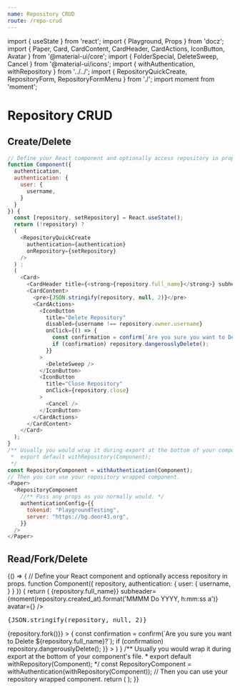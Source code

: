 ```yaml
---
name: Repository CRUD
route: /repo-crud
---
```

import { useState } from 'react';
import { Playground, Props } from 'docz';
import { Paper, Card, CardContent, CardHeader, CardActions, IconButton, Avatar } from '@material-ui/core';
import { FolderSpecial, DeleteSweep, Cancel } from '@material-ui/icons';
import { withAuthentication, withRepository } from '../../';
import { RepositoryQuickCreate, RepositoryForm, RepositoryFormMenu } from './';
import moment from 'moment';

# Repository CRUD

## Create/Delete

```js
// Define your React component and optionally access repository in props.
function Component({
  authentication,
  authentication: {
    user: {
      username,
    }
  }
}) {
  const [repository, setRepository] = React.useState();
  return (!repository) ?
  (
    <RepositoryQuickCreate
      authentication={authentication}
      onRepository={setRepository}
    />
  ) :
  (
    <Card>
      <CardHeader title={<strong>{repository.full_name}</strong>} subheader={moment(repository.created_at).format('MMMM Do YYYY, h:mm:ss a')} avatar={<Avatar src={repository.owner.avatar_url} />} />
      <CardContent>
        <pre>{JSON.stringify(repository, null, 2)}</pre>
        <CardActions>
          <IconButton
            title="Delete Repository"
            disabled={username !== repository.owner.username}
            onClick={() => {
              const confirmation = confirm(`Are you sure you want to Delete ${repository.full_name}?`);
              if (confirmation) repository.dangerouslyDelete();
            }}
          >
            <DeleteSweep />
          </IconButton>
          <IconButton
            title="Close Repository"
            onClick={repository.close}
          >
            <Cancel />
          </IconButton>
        </CardActions>
      </CardContent>
    </Card>
  );
}
/** Usually you would wrap it during export at the bottom of your component's file.
 *  export default withRepository(Component);
 */
const RepositoryComponent = withAuthentication(Component);
// Then you can use your repository wrapped component.
<Paper>
  <RepositoryComponent
    //** Pass any props as you normally would. */
    authenticationConfig={{
      tokenid: "PlaygroundTesting",
      server: "https://bg.door43.org",
    }}
  />
</Paper>
```

## Read/Fork/Delete

<Playground>
{() => {
  // Define your React component and optionally access repository in props.
  function Component({
    repository,
    authentication: {
      user: {
        username,
      }
    }
  }) {
    return (
      <Card>
        <CardHeader title={<strong>{repository.full_name}</strong>} subheader={moment(repository.created_at).format('MMMM Do YYYY, h:mm:ss a')} avatar={<Avatar src={repository.owner.avatar_url} />} />
        <CardContent>
          <pre>{JSON.stringify(repository, null, 2)}</pre>
          <CardActions>
            <IconButton
              title="Fork Repository"
              disabled={username === repository.owner.username}
              onClick={() => {repository.fork()}}
            >
              <FolderSpecial />
            </IconButton>
            <IconButton
              title="Delete Repository"
              disabled={username !== repository.owner.username}
              onClick={() => {
                const confirmation = confirm(`Are you sure you want to Delete ${repository.full_name}?`);
                if (confirmation) repository.dangerouslyDelete();
              }}
            >
              <DeleteSweep />
            </IconButton>
            <IconButton
              title="Close Repository"
              onClick={repository.close}
            >
              <Cancel />
            </IconButton>
          </CardActions>
        </CardContent>
      </Card>
    )
  }
  /** Usually you would wrap it during export at the bottom of your component's file.
   *  export default withRepository(Component);
   */
  const RepositoryComponent = withAuthentication(withRepository(Component));
  // Then you can use your repository wrapped component.
  return (
    <Paper>
      <RepositoryComponent
        //** Pass any props as you normally would. */
        authenticationConfig={{
          tokenid: "PlaygroundTesting",
          server: "https://bg.door43.org",
        }}
      />
    </Paper>
  );
}}
</Playground>


